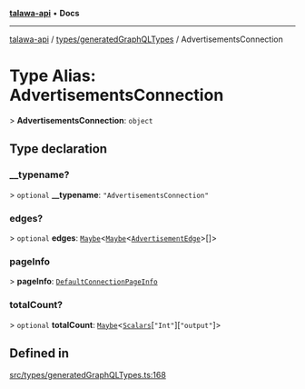 [**talawa-api**](../../../README.md) • **Docs**

***

[talawa-api](../../../modules.md) / [types/generatedGraphQLTypes](../README.md) / AdvertisementsConnection

# Type Alias: AdvertisementsConnection

\> **AdvertisementsConnection**: `object`

## Type declaration

### \_\_typename?

\> `optional` **\_\_typename**: `"AdvertisementsConnection"`

### edges?

\> `optional` **edges**: [`Maybe`](Maybe.md)\<[`Maybe`](Maybe.md)\<[`AdvertisementEdge`](AdvertisementEdge.md)\>[]\>

### pageInfo

\> **pageInfo**: [`DefaultConnectionPageInfo`](DefaultConnectionPageInfo.md)

### totalCount?

\> `optional` **totalCount**: [`Maybe`](Maybe.md)\<[`Scalars`](Scalars.md)\[`"Int"`\]\[`"output"`\]\>

## Defined in

[src/types/generatedGraphQLTypes.ts:168](https://github.com/PalisadoesFoundation/talawa-api/blob/f9e8275b1ddff2d3edcec79ee3b37c07998f6cc3/src/types/generatedGraphQLTypes.ts#L168)
